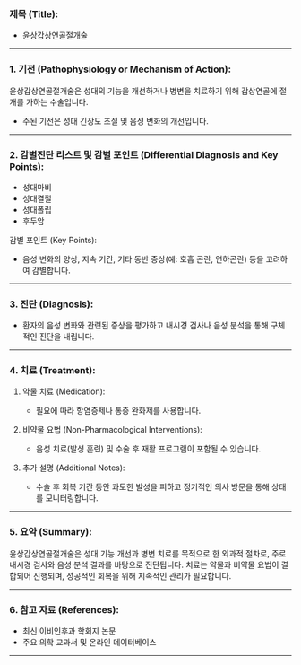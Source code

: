 

### 제목 (Title):
- 윤상갑상연골절개술

---

### 1. 기전 (Pathophysiology or Mechanism of Action):

윤상갑상연골절개술은 성대의 기능을 개선하거나 병변을 치료하기 위해 갑상연골에 절개를 가하는 수술입니다.
- 주된 기전은 성대 긴장도 조절 및 음성 변화의 개선입니다.

---

### 2. 감별진단 리스트 및 감별 포인트 (Differential Diagnosis and Key Points):

- 성대마비
- 성대결절
- 성대폴립
- 후두암

감별 포인트 (Key Points): 
- 음성 변화의 양상, 지속 기간, 기타 동반 증상(예: 호흡 곤란, 연하곤란) 등을 고려하여 감별합니다.

---

### 3. 진단 (Diagnosis):

- 환자의 음성 변화와 관련된 증상을 평가하고 내시경 검사나 음성 분석을 통해 구체적인 진단을 내립니다.

---

### 4. 치료 (Treatment):

1. 약물 치료 (Medication):
    - 필요에 따라 항염증제나 통증 완화제를 사용합니다.
  
2. 비약물 요법 (Non-Pharmacological Interventions):
    - 음성 치료(발성 훈련) 및 수술 후 재활 프로그램이 포함될 수 있습니다.
  
3. 추가 설명 (Additional Notes):
    - 수술 후 회복 기간 동안 과도한 발성을 피하고 정기적인 의사 방문을 통해 상태를 모니터링합니다.

---

### 5. 요약 (Summary):

윤상갑상연골절개술은 성대 기능 개선과 병변 치료를 목적으로 한 외과적 절차로, 주로 내시경 검사와 음성 분석 결과를 바탕으로 진단됩니다. 치료는 약물과 비약물 요법이 결합되어 진행되며, 성공적인 회복을 위해 지속적인 관리가 필요합니다.

---

### 6. 참고 자료 (References):

- 최신 이비인후과 학회지 논문
- 주요 의학 교과서 및 온라인 데이터베이스

---